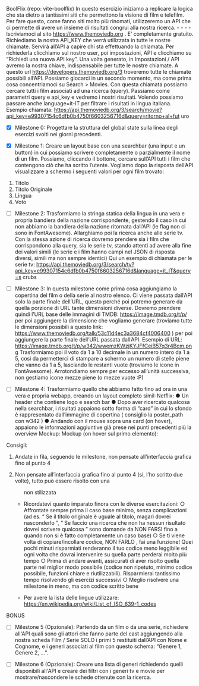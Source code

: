 BoolFlix 
(repo: vite-boolflix) 
In questo esercizio iniziamo a replicare la logica che sta dietro a tantissimi siti che 
permettono la visione di film e telefilm. 
Per fare questo, come fanno siti molto più rinomati, utilizzeremo un API che ci 
permette di avere un insieme di risultati congrui alla nostra ricerca. -  -  -  -  
Iscriviamoci al sito  https://www.themoviedb.org . E’  completamente gratuito. 
Richiediamo la nostra API_KEY che verrà utilizzata in tutte le nostre 
chiamate. Servirà all’API a capire chi sta effettuando la chiamata. 
Per richiederla clicchiamo sul nostro user, poi impostazioni, API e clicchiamo 
su “Richiedi una nuova API key”. 
Una volta generato, in Impostazioni / API avremo la nostra chiave, 
indispensabile per tutte le nostre chiamate. 
A questo url  https://developers.themoviedb.org/3  troveremo  tutte le chiamate 
possibili all’API. Possiamo giocarci in un secondo momento, ma come prima cosa 
concentriamoci su Search > Movies. 
Con questa chiamata possiamo cercare tutti i film associati ad una ricerca (query). 
Passiamo come parametri query e api_key e vedremo i nostri risultati. Volendo 
possiamo passare anche language=it-IT per filtrare i risultati in lingua italiana. 
Esempio chiamata: 
https://api.themoviedb.org/3/search/movie?api_key=e99307154c6dfb0b4750f6603256716d&query=ritorno+al+fut 
uro 
- [x] Milestone 0: 
Progettare la struttura del global state sulla linea degli esercizi svolti nei giorni 
precedenti. 

- [x] Milestone 1: 
Creare un layout base con una searchbar (una input e un button) in cui possiamo 
scrivere completamente o parzialmente il nome di un film. Possiamo, cliccando il 
bottone, cercare sull’API tutti i film che contengono ciò che ha scritto l’utente. 
Vogliamo dopo la risposta dell’API visualizzare a schermo i seguenti valori per ogni 
film trovato: 
1.  Titolo 
2.  Titolo Originale 
3.  Lingua 
4.  Voto 

- [ ] Milestone 2: 
Trasformiamo la stringa statica della lingua in una vera e propria bandiera della 
nazione corrispondente, gestendo il caso in cui non abbiamo la bandiera della 
nazione ritornata dall’API (le flag non ci sono in FontAwesome). 
Allarghiamo poi la ricerca anche alle serie tv. Con la stessa azione di ricerca 
dovremo prendere sia i film che corrispondono alla query, sia le serie tv, stando 
attenti ad avere alla fine dei valori simili (le serie e i film hanno campi nel JSON di 
risposta diversi, simili ma non sempre identici) 
Qui un esempio di chiamata per le serie tv: 
https://api.themoviedb.org/3/search/tv?api_key=e99307154c6dfb0b4750f6603256716d&language=it_IT&query=s 
crubs 

- [ ] Milestone 3: 
In questa milestone come prima cosa aggiungiamo la copertina del film o della serie 
al nostro elenco. Ci viene passata dall’API solo la parte finale dell’URL, questo 
perché poi potremo generare da quella porzione di URL tante dimensioni diverse. 
Dovremo prendere quindi l’URL base delle immagini di TMDB: 
https://image.tmdb.org/t/p/  per poi aggiungere la  dimensione che vogliamo generare 
(troviamo tutte le dimensioni possibili a questo link: 
https://www.themoviedb.org/talk/53c11d4ec3a3684cf4006400 )  per poi aggiungere la 
parte finale dell’URL passata dall’API. 
Esempio di URL: 
https://image.tmdb.org/t/p/w342/wwemzKWzjKYJFfCeiB57q3r4Bcm.png 
Trasformiamo poi il voto da 1 a 10 decimale in un numero intero da 1 a 5, così da 
permetterci di stampare a schermo un numero di stelle piene che vanno da 1 a 5, 
lasciando le restanti vuote (troviamo le icone in FontAwesome). 
Arrotondiamo sempre per eccesso all’unità successiva, non gestiamo icone mezze 
piene (o mezze vuote :P) 

- [ ] Milestone 4: 
Trasformiamo quello che abbiamo fatto fino ad ora in una vera e propria webapp, 
creando un layout completo simil-Netflix: 
●  Un header che contiene logo e search bar 
●  Dopo aver ricercato qualcosa nella searchbar, i risultati appaiono sotto forma 
di “card” in cui lo sfondo è rappresentato dall’immagine di copertina (  consiglio 
la poster_path con w342  ) 
●  Andando con il mouse sopra una card (on hover), appaiono le informazioni 
aggiuntive già prese nei punti precedenti più la overview 
Mockup: 
Mockup (on hover sul primo elemento): 


Consigli: 

1.  Andate in fila, seguendo le milestone, non pensate all’interfaccia grafica fino 
al punto 4 

2.  Non pensate all’interfaccia grafica fino al punto 4 (si, l’ho scritto due volte), 
tutto può essere risolto con una <ul> non stilizzata 

3.  Ricordatevi quanto imparato finora con le diverse esercitazioni: 
○  Affrontate sempre prima il caso base minimo, senza complicazioni (ad 
es. “  Se il titolo originale è uguale al titolo, magari  dovrei nasconderlo  ”, 
“  Se faccio una ricerca che non ha nessun risultato  dovrei scrivere 
qualcosa  ” sono domande da  NON FARSI  fino a quando  non si è fatto 
completamente un caso base) 
○  Se ti viene volta di copiare/incollare codice,  NON FARLO , fai una 
funzione! Quei pochi minuti risparmiati renderanno il tuo codice meno 
leggibile ed ogni volta che dovrai intervenire su quella parte perderai 
molto più tempo 
○  Prima di andare avanti, assicurati di aver risolto quella parte nel miglior 
modo possibile (codice non ripetuto, minimo codice possibile, funzioni 
chiare e riutilizzabili). Risparmierai tantissimo tempo risolvendo gli 
esercizi successivi 
○  Meglio risolvere una milestone in meno, ma con codice scritto bene 

4.  Per avere la lista delle lingue utilizzare: 
https://en.wikipedia.org/wiki/List_of_ISO_639-1_codes

BONUS

- [ ] Milestone 5 (Opzionale): 
Partendo da un film o da una serie, richiedere all'API quali sono gli attori che fanno 
parte del cast aggiungendo alla nostra scheda  Film  / Serie  SOLO i primi 5 restituiti 
dall’API con Nome e Cognome, e i generi associati al film con questo schema: 
“Genere 1, Genere 2, …”. 

- [ ] Milestone 6 (Opzionale): 
Creare una lista di generi richiedendo quelli disponibili all'API e creare dei filtri con i 
generi tv e movie per mostrare/nascondere le schede ottenute con la ricerca. 